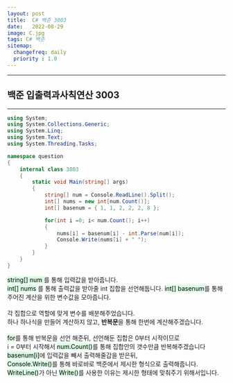 ```yaml
---
layout: post
title:  C# 백준 3003
date:   2022-08-29
image: C.jpg
tags: C# 백준
sitemap:
  changefreq: daily
  priority : 1.0
---
```


---
## 백준 입출력과사칙연산 3003
---


```c#
using System;
using System.Collections.Generic;
using System.Linq;
using System.Text;
using System.Threading.Tasks;

namespace question
{
    internal class 3003
    {
        static void Main(string[] args)
        {
            string[] num = Console.ReadLine().Split();
            int[] nums = new int[num.Count()];
            int[] basenum = { 1, 1, 2, 2, 2, 8 };

            for(int i =0; i< num.Count(); i++)
            {
                nums[i] = basenum[i] - int.Parse(num[i]);
                Console.Write(nums[i] + " ");
            }
        }
    }
}
```

<mark style='background-color: #dcffe4'> string[] num </mark> 를 통해 입력값을 받아줍니다.  
<mark style='background-color: #dcffe4'> int[] nums</mark> 를 통해 출력값을 받아줄 int 집합을 선언해둡니다.
<mark style='background-color: #dcffe4'> int[] basenum</mark>를 통해 주어진 계산을 위한 변수값을 모아줍니다.
<br><br>
각 집합으로 역할에 맞게 변수를 배분해주었습니다.  
하나 하나식을 만들어 계산하지 않고, **반복문**을 통해 한번에 계산해주겠습니다.
<br><br>
<mark style='background-color: #dcffe4'> for</mark>를 통해 반복문을 선언 해준뒤, 선언해둔 집합은 0부터 시작이므로<br> 
i = 0부터 시작해서 <mark style='background-color: #dcffe4'>num.Count()</mark>를 통해 집합안의 갯수만큼 반복해주겠습니다  
<mark style='background-color: #dcffe4'> basenum[i]</mark>에 입력값을 빼서 출력해줄갑을 받은뒤,  
<mark style='background-color: #dcffe4'> Console.Write()</mark>를 통해 바로바로 백준에서 제시한 형식으로 출력해줍니다.<br>
<mark style='background-color: #dcffe4'> WriteLine()</mark>가 아닌 <mark style='background-color: #dcffe4'>Write()</mark>를 사용한 이유는 제시한 형태에 맞춰주기 위해서입니다.

